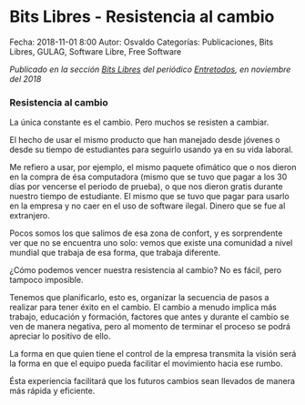 Bits Libres - Resistencia al cambio
==================================

Fecha: 2018-11-01 8:00
Autor: Osvaldo
Categorías: Publicaciones, Bits Libres, GULAG, Software Libre, Free Software

_Publicado en la sección [Bits Libres](http://www.gulag.org.mx/revista/2016-05-10-Bits-Libres.html) del periódico [Entretodos](http://periodicoentretodos.com/), en noviembre del 2018_

<!-- break -->

### Resistencia al cambio

La única constante es el cambio. Pero muchos se resisten a cambiar.

El hecho de usar el mismo producto que han manejado desde jóvenes o desde su tiempo de estudiantes para seguirlo usando ya en su vida laboral.

Me refiero a usar, por ejemplo, el mismo paquete ofimático que o nos dieron en la compra de ésa computadora (mismo que se tuvo que pagar a los 30 días por vencerse el periodo de prueba), o que nos dieron gratis durante nuestro tiempo de estudiante. El mismo que se tuvo que pagar para usarlo en la empresa y no caer en el uso de software ilegal. Dinero que se fue al extranjero.

Pocos somos los que salimos de esa zona de confort, y es sorprendente ver que no se encuentra uno solo: vemos que existe una comunidad a nivel mundial que trabaja de esa forma, que trabaja diferente.

¿Cómo podemos vencer nuestra resistencia al cambio? No es fácil, pero tampoco imposible.

Tenemos que planificarlo, esto es, organizar la secuencia de pasos a realizar para tener éxito en el cambio. El cambio a menudo implica más trabajo, educación y formación, factores que antes y durante el cambio se ven de manera negativa, pero al momento de terminar el proceso se podrá apreciar lo positivo de ello.

La forma en que quien tiene el control de la empresa transmita la visión será la forma en que el equipo pueda facilitar el movimiento hacia ese rumbo.

Ésta experiencia facilitará que los futuros cambios sean llevados de manera más rápida y eficiente.

